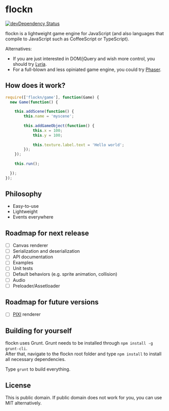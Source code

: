 flockn
======


[![devDependency Status](https://david-dm.org/freezedev/flockn/dev-status.svg)](https://david-dm.org/freezedev/flockn#info=devDependencies)

flockn is a lightweight game engine for JavaScript (and also languages that compile to JavaScript such as CoffeeScript or TypeScript).

Alternatives:
* If you are just interested in DOM/jQuery and wish more control, you should try [Lyria](https://github.com/freezedev/lyria).
* For a full-blown and less opiniated game engine, you could try [Phaser](https://github.com/photonstorm/phaser).

How does it work?
-----------------

```javascript
require(['flockn/game'], function(Game) {
  new Game(function() {
  
    this.addScene(function() {
    	this.name = 'myscene';
    	
    	this.addGameObject(function() {
    		this.x = 100;
    		this.y = 100;
    		
    		this.texture.label.text = 'Hello world';
    	});
    });
    
    this.run();
  
  });
});
```

Philosophy
----------
* Easy-to-use
* Lightweight
* Events everywhere

Roadmap for next release
------------------------
- [ ] Canvas renderer
- [ ] Serialization and deserialization
- [ ] API documentation
- [ ] Examples
- [ ] Unit tests
- [ ] Default behaviors (e.g. sprite animation, collision)
- [ ] Audio
- [ ] Preloader/Assetloader

Roadmap for future versions
---------------------------
- [ ] [PIXI](https://github.com/GoodBoyDigital/pixi.js) renderer

Building for yourself
---------------------
flockn uses Grunt. Grunt needs to be installed through `npm install -g grunt-cli`.  
After that, navigate to the flockn root folder and type `npm install` to install all necessary dependencies.  

Type `grunt` to build everything.

License
-------
This is public domain. If public domain does not work for you, you can use MIT alternatively.
